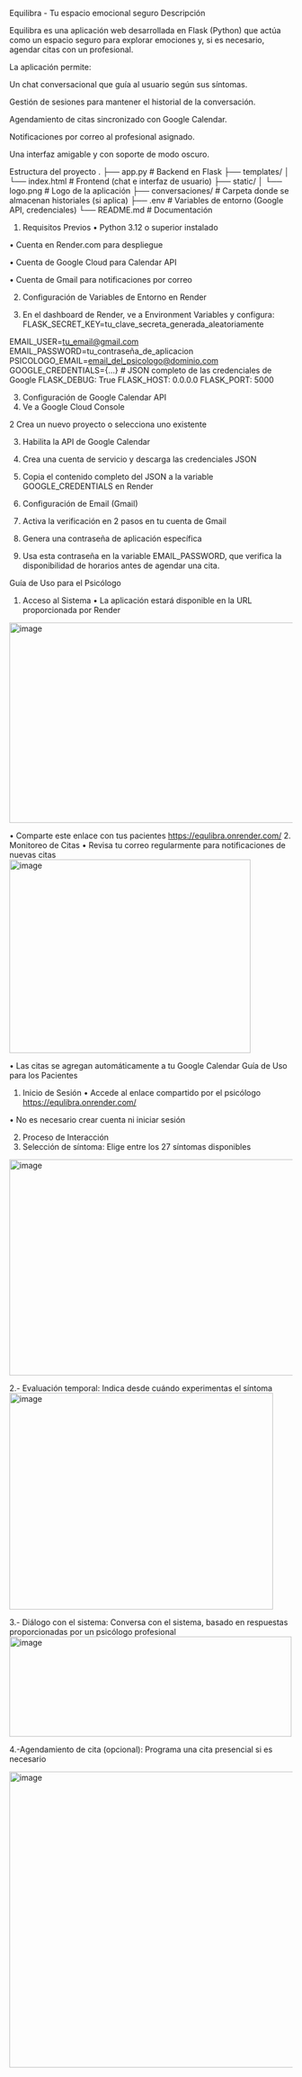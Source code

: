 Equilibra - Tu espacio emocional seguro 
 Descripción

Equilibra es una aplicación web desarrollada en Flask (Python) que actúa como un espacio seguro para explorar emociones y, si es necesario, agendar citas con un profesional.

La aplicación permite:

Un chat conversacional que guía al usuario según sus síntomas.

Gestión de sesiones para mantener el historial de la conversación.

Agendamiento de citas sincronizado con Google Calendar.

Notificaciones por correo al profesional asignado.

Una interfaz amigable y con soporte de modo oscuro.

 Estructura del proyecto
.
├── app.py              # Backend en Flask
├── templates/
│   └── index.html      # Frontend (chat e interfaz de usuario)
├── static/
│   └── logo.png        # Logo de la aplicación
├── conversaciones/     # Carpeta donde se almacenan historiales (si aplica)
├── .env                # Variables de entorno (Google API, credenciales)
└── README.md           # Documentación

1. Requisitos Previos
•	Python 3.12 o superior instalado


 
•	Cuenta en Render.com para despliegue


 
•	Cuenta de Google Cloud para Calendar API


•	Cuenta de Gmail para notificaciones por correo



2. Configuración de Variables de Entorno en Render
   
1.	En el dashboard de Render, ve a Environment Variables y configura:
FLASK_SECRET_KEY=tu_clave_secreta_generada_aleatoriamente

EMAIL_USER=tu_email@gmail.com
EMAIL_PASSWORD=tu_contraseña_de_aplicacion
PSICOLOGO_EMAIL=email_del_psicologo@dominio.com
GOOGLE_CREDENTIALS={...} # JSON completo de las credenciales de 
Google
FLASK_DEBUG: True
FLASK_HOST: 0.0.0.0
FLASK_PORT: 5000



 
3. Configuración de Google Calendar API
1.	Ve a Google Cloud Console
  

   
 
2	Crea un nuevo proyecto o selecciona uno existente


 
3.	Habilita la API de Google Calendar


   
 
4.	Crea una cuenta de servicio y descarga las credenciales JSON


   
5.	Copia el contenido completo del JSON a la variable GOOGLE_CREDENTIALS en Render


 


4. Configuración de Email (Gmail)
1.	Activa la verificación en 2 pasos en tu cuenta de Gmail


2.	Genera una contraseña de aplicación específica


3.	Usa esta contraseña en la variable EMAIL_PASSWORD, que verifica la disponibilidad de horarios antes de agendar una cita.
 
Guía de Uso para el Psicólogo
1. Acceso al Sistema
•	La aplicación estará disponible en la URL proporcionada por Render
 <img width="717" height="356" alt="image" src="https://github.com/user-attachments/assets/cf9ddd5f-15b6-45ee-9a7a-9a85ccc098ab" />

•	Comparte este enlace con tus pacientes
https://equlibra.onrender.com/
2. Monitoreo de Citas
•	Revisa tu correo regularmente para notificaciones de nuevas citas
 <img width="429" height="344" alt="image" src="https://github.com/user-attachments/assets/3e30fd3f-d4ef-48a7-be37-910a9f87e978" />

•	Las citas se agregan automáticamente a tu Google Calendar
Guía de Uso para los Pacientes
1. Inicio de Sesión
•	Accede al enlace compartido por el psicólogo
https://equlibra.onrender.com/

•	No es necesario crear cuenta ni iniciar sesión
 
2. Proceso de Interacción
1.	Selección de síntoma: Elige entre los 27 síntomas disponibles
 <img width="511" height="384" alt="image" src="https://github.com/user-attachments/assets/df905348-5188-44cb-9b9b-d11068aa6b93" />

 
2.-     Evaluación temporal: Indica desde cuándo experimentas el síntoma
<img width="469" height="385" alt="image" src="https://github.com/user-attachments/assets/f7742ee7-f31a-4e9e-b6ce-dc677a95b501" />

 3.- Diálogo con el sistema: Conversa con el sistema, basado en respuestas proporcionadas por un psicólogo profesional
 <img width="502" height="178" alt="image" src="https://github.com/user-attachments/assets/91d04146-f446-4635-9f9b-93ad1dafbd77" />

 
4.-Agendamiento de cita (opcional): Programa una cita presencial si es necesario
 
 

<img width="526" height="526" alt="image" src="https://github.com/user-attachments/assets/a2a51ab9-0ae4-4d37-8dc7-14d6ca6b5ca7" />

